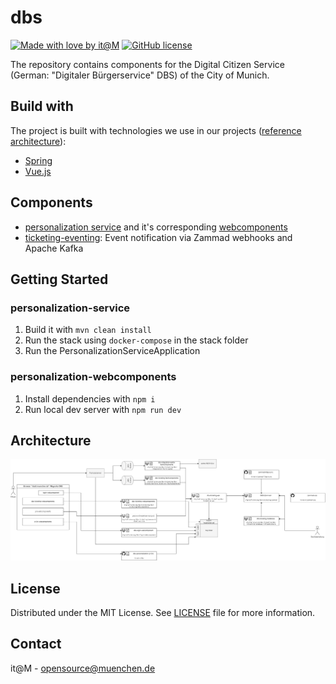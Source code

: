 <!-- General project links -->
[open-issues]: https://github.com/it-at-m/refarch-templates/issues
[new-issue]: https://github.com/it-at-m/refarch-templates/issues/new/choose
[milestones]: https://github.com/it-at-m/refarch-templates/milestones
[project-board]: https://github.com/orgs/it-at-m/projects/16
[documentation]: https://refarch.oss.muenchen.de/templates
[contribution-documentation]: https://refarch.oss.muenchen.de/contribute
[itm-opensource]: https://opensource.muenchen.de/
[license]: LICENSE
[code-of-conduct]: .github/CODE_OF_CONDUCT.md

<!-- Project specific links -->
[refarch-documentation]: https://refarch.oss.muenchen.de/
[refarch-code]: https://github.com/it-at-m/refarch
[spring-documentation]: https://spring.io/
[vuejs-documentation]:  https://vuejs.org/
[getting-started-documentation]: https://refarch.oss.muenchen.de/templates/getting-started
[develop-documentation]: https://refarch.oss.muenchen.de/templates/develop
[document-documentation]: https://refarch.oss.muenchen.de/templates/document
[organize-documentation]: https://refarch.oss.muenchen.de/templates/organize

<!-- Shields.io links -->
[documentation-shield]: https://img.shields.io/badge/documentation-blue?style=for-the-badge
[new-issue-shield]: https://img.shields.io/badge/new%20issue-blue?style=for-the-badge
[made-with-love-shield]: https://img.shields.io/badge/made%20with%20%E2%9D%A4%20by-it%40M-yellow?style=for-the-badge
[license-shield]: https://img.shields.io/github/license/it-at-m/refarch-templates?style=for-the-badge

# dbs
[![Made with love by it@M][made-with-love-shield]][itm-opensource]
[![GitHub license][license-shield]][license]

The repository contains components for the Digital Citizen Service (German: "Digitaler Bürgerservice" DBS) of the City of Munich.

## Build with

The project is built with technologies we use in our projects ([reference architecture][refarch-documentation]):

- [Spring][spring-documentation]
- [Vue.js][vuejs-documentation]

## Components

- [personalization service](./personalization-service) and it's corresponding [webcomponents](./personalization-webcomponents)
- [ticketing-eventing](./ticketing-eventing): Event notification via Zammad webhooks and Apache Kafka

## Getting Started

### personalization-service

1. Build it with `mvn clean install`
2. Run the stack using `docker-compose` in the stack folder
3. Run the PersonalizationServiceApplication

### personalization-webcomponents

1. Install dependencies with `npm i`
2. Run local dev server with `npm run dev`

## Architecture

![system overview Digitaler Bürgerservice DBS](docs/assets/systemueberblick_dbs.drawio.png)


## License

Distributed under the MIT License. See [LICENSE][license] file for more information.

## Contact

it@M - opensource@muenchen.de
